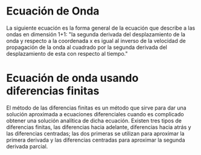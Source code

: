 # Ecuación de Onda

La siguiente ecuación es la forma general de la ecuación que describe a las ondas en dimensión 1+1: "la segunda derivada del desplazamiento de la onda y respecto a la coordenada x es igual al inverso de la velocidad de propagación de la onda al cuadrado por la segunda derivada del desplazamiento de esta con respecto al tiempo."

# Ecuación de onda usando diferencias finitas

El método de las diferencias finitas es un método que sirve para dar una solución aproximada a ecuaciones diferenciales cuando es complicado obtener una solución analítica de dicha ecuación.
Existen tres tipos de diferencias finitas, las diferencias hacia adelante, diferencias hacia atrás y las diferencias centradas; las dos primeras se utilizan para aproximar la primera derivada y las diferencias centradas para aproximar la segunda derivada parcial. 
